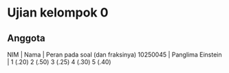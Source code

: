 # Ujian kelompok 0

## Anggota
NIM | Nama | Peran pada soal (dan fraksinya)
10250045 | Panglima Einstein | 1 (.20) 2 (.50) 3 (.25) 4 (.30) 5 (.40)
